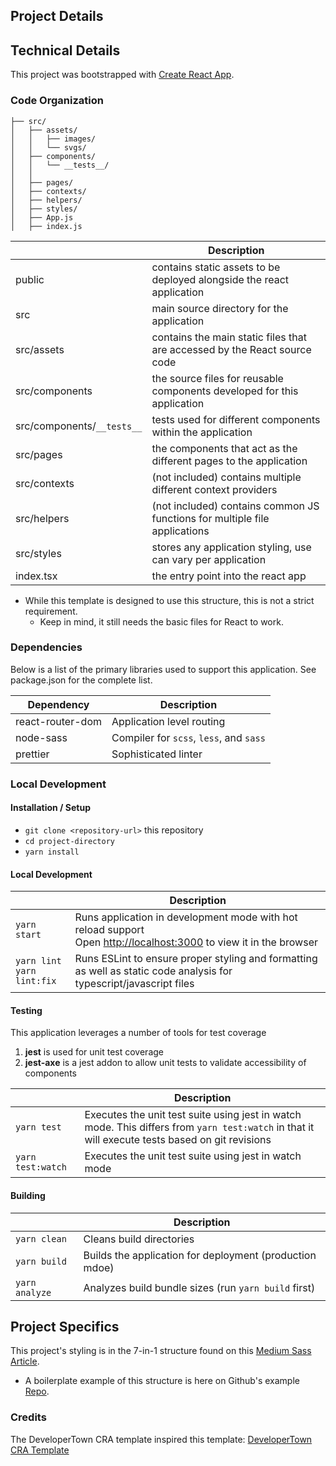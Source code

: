 ## Project Details

## Technical Details

This project was bootstrapped with [Create React App](https://github.com/facebook/create-react-app).

### Code Organization

```
├── src/
│   ├── assets/
│   │   ├── images/
│   │   └── svgs/
│   ├── components/
│   │   └── __tests__/
│   │      
│   ├── pages/
│   ├── contexts/
│   ├── helpers/
│   ├── styles/
│   ├── App.js
│   ├── index.js
```

|                                         | Description                                                                                                                                                                                |
| --------------------------------------- | ------------------------------------------------------------------------ |
| public                                  | contains static assets to be deployed alongside the react application
| src                                     | main source directory for the application
| src/assets                              | contains the main static files that are accessed by the React source code
| src/components                          | the source files for reusable components developed for this application
| src/components/`__tests__`              | tests used for different components within the application
| src/pages                               | the components that act as the different pages to the application
| src/contexts                            | (not included) contains multiple different context providers
| src/helpers                             | (not included) contains common JS functions for multiple file applications
| src/styles                              | stores any application styling, use can vary per application
| index.tsx                               | the entry point into the react app

* While this template is designed to use this structure, this is not a strict requirement.
  * Keep in mind, it still needs the basic files for React to work.

### Dependencies

Below is a list of the primary libraries used to support this application. See package.json for the complete list.

| Dependency                                                                             | Description                                                 |
| -------------------------------------------------------------------------------------- | ----------------------------------------------------------- |
| react-router-dom                                                                       | Application level routing
| node-sass                                                                              | Compiler for `scss`, `less`, and `sass`
| prettier                                                                               | Sophisticated linter

### Local Development

#### Installation / Setup

- `git clone <repository-url>` this repository
- `cd project-directory`
- `yarn install`

#### Local Development

|                                 | Description                                                                                                                                    |
| ------------------------------- | ---------------------------------------------------------------------------------------------------------------------------------------------- |
| `yarn start`                    | Runs application in development mode with hot reload support<br/>Open [http://localhost:3000](http://localhost:3000) to view it in the browser |
| `yarn lint`<br/>`yarn lint:fix` | Runs ESLint to ensure proper styling and formatting as well as static code analysis for typescript/javascript files                            |

#### Testing

This application leverages a number of tools for test coverage

1. **jest** is used for unit test coverage
2. **jest-axe** is a jest addon to allow unit tests to validate accessibility of components

|                      | Description                                                                                                                                     |
| -------------------- | ----------------------------------------------------------------------------------------------------------------------------------------------- |
| `yarn test`          | Executes the unit test suite using jest in watch mode. This differs from `yarn test:watch` in that it will execute tests based on git revisions |
| `yarn test:watch`    | Executes the unit test suite using jest in watch mode                                                                                           |
 
#### Building

|                | Description                                             |
| -------------- | ------------------------------------------------------- |
| `yarn clean`   | Cleans build directories                                |
| `yarn build`   | Builds the application for deployment (production mdoe) |
| `yarn analyze` | Analyzes build bundle sizes (run `yarn build` first)    |

## Project Specifics
This project's styling is in the 7-in-1 structure found on this [Medium Sass Article](https://medium.com/@dannyhuang_75970/sass-project-structure-for-big-projects-8c4a740846ee).
- A boilerplate example of this structure is here on Github's example [Repo](https://github.com/HugoGiraudel/sass-boilerplate/tree/master/stylesheets).

### Credits

The DeveloperTown CRA template inspired this template:
[DeveloperTown CRA Template](https://github.com/developertown/frontend/tree/master/react/cra-template/template)